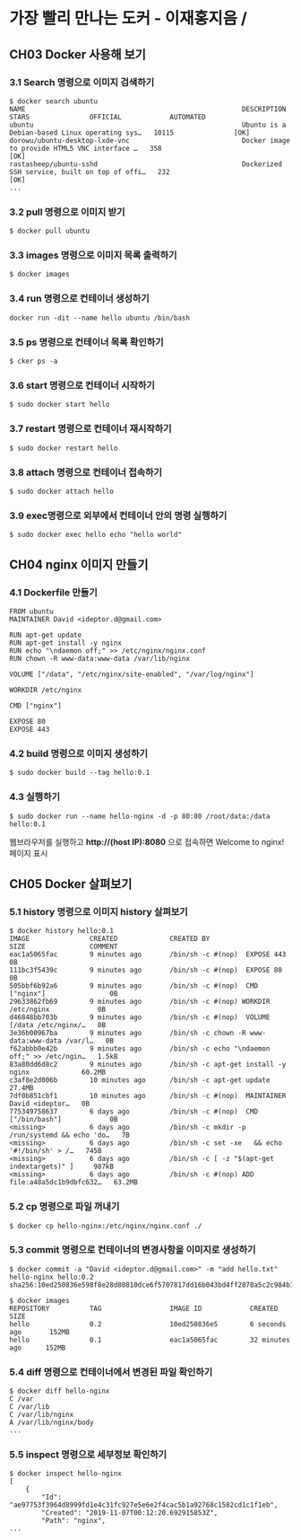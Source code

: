 # 가장 빨리 만나는 도커 - 이재홍지음 / 

## CH03 Docker 사용해 보기

### 3.1 Search 명령으로 이미지 검색하기

```
$ docker search ubuntu
NAME                                                      DESCRIPTION                                     STARS               OFFICIAL            AUTOMATED
ubuntu                                                    Ubuntu is a Debian-based Linux operating sys…   10115               [OK]
dorowu/ubuntu-desktop-lxde-vnc                            Docker image to provide HTML5 VNC interface …   358                                     [OK]
rastasheep/ubuntu-sshd                                    Dockerized SSH service, built on top of offi…   232                                     [OK]
...
```

### 3.2 pull 명령으로 이미지 받기
```
$ docker pull ubuntu
```

### 3.3 images 명령으로 이미지 목록 출력하기
```
$ docker images
```

### 3.4 run 명령으로 컨테이너 생성하기
```
docker run -dit --name hello ubuntu /bin/bash
```

### 3.5 ps 명령으로 컨테이너 목록 확인하기
```
$ cker ps -a
```

### 3.6 start 명령으로 컨테이너 시작하기
```
$ sudo docker start hello
```

### 3.7 restart 명령으로 컨테이너 재시작하기
```
$ sudo docker restart hello
```

### 3.8 attach 명령으로 컨테이너 접속하기
```
$ sudo docker attach hello
```

### 3.9 exec명령으로 외부에서 컨테이너 안의 명령 실행하기
```
$ sudo docker exec hello echo "hello world"
```


## CH04 nginx 이미지 만들기

### 4.1 Dockerfile 만들기
```
FROM ubuntu
MAINTAINER David <ideptor.d@gmail.com>

RUN apt-get update
RUN apt-get install -y nginx
RUN echo "\ndaemon off;" >> /etc/nginx/nginx.conf
RUN chown -R www-data:www-data /var/lib/nginx

VOLUME ["/data", "/etc/nginx/site-enabled", "/var/log/nginx"]

WORKDIR /etc/nginx

CMD ["nginx"]

EXPOSE 80
EXPOSE 443
```

### 4.2 build 명령으로 이미지 생성하기
```
$ sudo docker build --tag hello:0.1
```

### 4.3 실행하기
```
$ sudo docker run --name hello-nginx -d -p 80:80 /root/data:/data hello:0.1
```

웹브라우저를 실행하고 **http://(host IP):8080** 으로 접속하면 Welcome to nginx! 페이지 표시


## CH05 Docker 살펴보기

### 5.1 history 명령으로 이미지 history 살펴보기
```
$ docker history hello:0.1
IMAGE               CREATED             CREATED BY                                      SIZE                COMMENT
eac1a5065fac        9 minutes ago       /bin/sh -c #(nop)  EXPOSE 443                   0B
111bc3f5439c        9 minutes ago       /bin/sh -c #(nop)  EXPOSE 80                    0B
505bbf6b92a6        9 minutes ago       /bin/sh -c #(nop)  CMD ["nginx"]                0B
29633862fb69        9 minutes ago       /bin/sh -c #(nop) WORKDIR /etc/nginx            0B
d46848bb703b        9 minutes ago       /bin/sh -c #(nop)  VOLUME [/data /etc/nginx/…   0B
3e36b00967ba        9 minutes ago       /bin/sh -c chown -R www-data:www-data /var/l…   0B
f62abbb0e42b        9 minutes ago       /bin/sh -c echo "\ndaemon off;" >> /etc/ngin…   1.5kB
83a80dd6d8c2        9 minutes ago       /bin/sh -c apt-get install -y nginx             60.2MB
c3af8e2d006b        10 minutes ago      /bin/sh -c apt-get update                       27.4MB
7df0b851cbf1        10 minutes ago      /bin/sh -c #(nop)  MAINTAINER David <ideptor…   0B
775349758637        6 days ago          /bin/sh -c #(nop)  CMD ["/bin/bash"]            0B
<missing>           6 days ago          /bin/sh -c mkdir -p /run/systemd && echo 'do…   7B
<missing>           6 days ago          /bin/sh -c set -xe   && echo '#!/bin/sh' > /…   745B
<missing>           6 days ago          /bin/sh -c [ -z "$(apt-get indextargets)" ]     987kB
<missing>           6 days ago          /bin/sh -c #(nop) ADD file:a48a5dc1b9dbfc632…   63.2MB
```

### 5.2 cp 명령으로 파일 꺼내기
```
$ docker cp hello-nginx:/etc/nginx/nginx.conf ./
```

### 5.3 commit 명령으로 컨테이너의 변경사항을 이미지로 생성하기
```
$ docker commit -a "David <ideptor.d@gmail.com>" -m "add hello.txt" hello-nginx hello:0.2
sha256:10ed250836e598f8e28d80810dce6f5707817dd16b043bd4ff2878a5c2c984b1

$ docker images
REPOSITORY          TAG                 IMAGE ID            CREATED             SIZE
hello               0.2                 10ed250836e5        6 seconds ago       152MB
hello               0.1                 eac1a5065fac        32 minutes ago      152MB
```

### 5.4 diff 명령으로 컨테이너에서 변경된 파일 확인하기
```
$ docker diff hello-nginx
C /var
C /var/lib
C /var/lib/nginx
A /var/lib/nginx/body
...
```

### 5.5 inspect 명령으로 세부정보 확인하기
```
$ docker inspect hello-nginx
[
    {
        "Id": "ae97753f3964d8999fd1e4c31fc927e5e6e2f4cac5b1a92768c1582cd1c1f1eb",
        "Created": "2019-11-07T00:12:20.692915853Z",
        "Path": "nginx",
...
```

